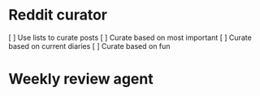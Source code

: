 # Reddit curator
[ ] Use lists to curate posts
[ ] Curate based on most important
[ ] Curate based on current diaries
[ ] Curate based on fun

# Weekly review agent
